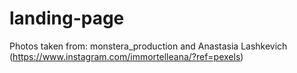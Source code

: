 # landing-page

Photos taken from: monstera_production and Anastasia Lashkevich (https://www.instagram.com/immortelleana/?ref=pexels)
